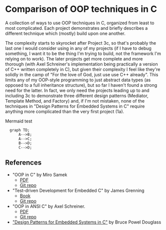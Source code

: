# Comparison of OOP techniques in C

A collection of ways to use OOP techniques in C, organized from least to most complicated. Each project demonstrates and briefly describes a different technique which (mostly) build upon one another.

The complexity starts to skyrocket after Project 3c, so that's probably the last one I would consider using in any of my projects (if I have to debug something, I want it to be the thing I'm trying to build, not the framework I'm relying on to work). The later projects get more complete and more thorough (with Axel Schreiner's implementation being practically a version of C++ written completely in C), but given their complexity I feel like they're solidly in the camp of "For the love of God, just use use C++ already". This limits any of my OOP-style programming to just abstract data types (as opposed to a full inheritance structure), but so far I haven't found a strong need for the latter. In fact, we only need the projects leading up to and including 3c to demonstrate three different design patterns (Mediator, Template Method, and Factory) and, if I'm not mistaken, none of the techniques in "Design Patterns for Embedded Systems in C" require anything more complicated than the very first project (1a).

Mermaid test

```mermaid
  graph TD;
      A-->B;
      A-->C;
      B-->D;
      C-->D;
```

## References

- "OOP in C" by Miro Samek
    - [PDF](https://www.state-machine.com/doc/AN_OOP_in_C.pdf)
    - [Git repo](https://github.com/QuantumLeaps/OOP-in-C)
- "Test-driven Development for Embedded C" by James Grenning
    - [Book](https://www.amazon.com/Driven-Development-Embedded-Pragmatic-Programmers/dp/193435662X/ref=sr_1_2?dchild=1&keywords=tdd+for+embedded+c&qid=1616668590&sr=8-2)
    - [Git repo](https://github.com/jwgrenning/tddec-code)
- "OOP in ANSI C" by Axel Schreiner.
    - [PDF](https://www.cs.rit.edu/~ats/books/ooc.pdf)
    - [Git repo](https://github.com/shichao-an/ooc)
- ["Design Patterns for Embedded Systems in C"](https://www.amazon.com/Design-Patterns-Embedded-Systems-Engineering/dp/1856177076) by Bruce Powel Douglass
